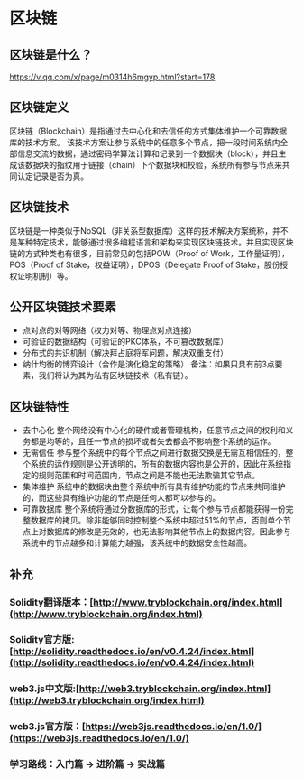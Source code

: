 # 区块链

## 区块链是什么？
https://v.qq.com/x/page/m0314h6mgyp.html?start=178

## 区块链定义
区块链（Blockchain）是指通过去中心化和去信任的方式集体维护一个可靠数据库的技术方案。
该技术方案让参与系统中的任意多个节点，把一段时间系统内全部信息交流的数据，通过密码学算法计算和记录到一个数据块（block），并且生成该数据块的指纹用于链接（chain）下个数据块和校验，系统所有参与节点来共同认定记录是否为真。

## 区块链技术
区块链是一种类似于NoSQL（非关系型数据库）这样的技术解决方案统称，并不是某种特定技术，能够通过很多编程语言和架构来实现区块链技术。并且实现区块链的方式种类也有很多，目前常见的包括POW（Proof of Work，工作量证明），POS（Proof of Stake，权益证明），DPOS（Delegate Proof of Stake，股份授权证明机制）等。

## 公开区块链技术要素
* 点对点的对等网络（权力对等、物理点对点连接）
* 可验证的数据结构（可验证的PKC体系，不可篡改数据库）
* 分布式的共识机制（解决拜占庭将军问题，解决双重支付）
* 纳什均衡的博弈设计（合作是演化稳定的策略）
备注：如果只具有前3点要素，我们将认为其为私有区块链技术（私有链）。

## 区块链特性
* 去中心化
整个网络没有中心化的硬件或者管理机构，任意节点之间的权利和义务都是均等的，且任一节点的损坏或者失去都会不影响整个系统的运作。
* 无需信任
参与整个系统中的每个节点之间进行数据交换是无需互相信任的，整个系统的运作规则是公开透明的，所有的数据内容也是公开的，因此在系统指定的规则范围和时间范围内，节点之间是不能也无法欺骗其它节点。
* 集体维护
系统中的数据块由整个系统中所有具有维护功能的节点来共同维护的，而这些具有维护功能的节点是任何人都可以参与的。
* 可靠数据库
整个系统将通过分数据库的形式，让每个参与节点都能获得一份完整数据库的拷贝。除非能够同时控制整个系统中超过51%的节点，否则单个节点上对数据库的修改是无效的，也无法影响其他节点上的数据内容。因此参与系统中的节点越多和计算能力越强，该系统中的数据安全性越高。

## 补充
### Solidity翻译版本：[http://www.tryblockchain.org/index.html](http://www.tryblockchain.org/index.html)
### Solidity官方版:[http://solidity.readthedocs.io/en/v0.4.24/index.html](http://solidity.readthedocs.io/en/v0.4.24/index.html)
### web3.js中文版:[http://web3.tryblockchain.org/index.html](http://web3.tryblockchain.org/index.html)
### web3.js官方版：[https://web3js.readthedocs.io/en/1.0/](https://web3js.readthedocs.io/en/1.0/)
### 学习路线：入门篇 -> 进阶篇 -> 实战篇

